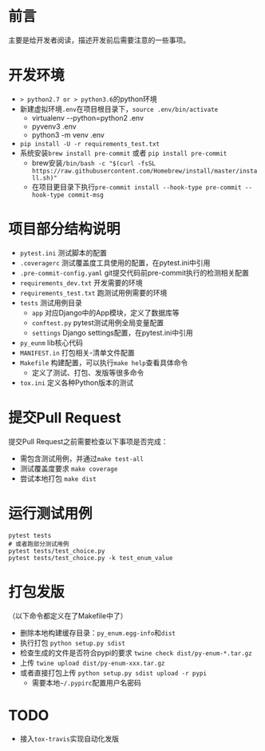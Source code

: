 # 前言
主要是给开发者阅读，描述开发前后需要注意的一些事项。

# 开发环境
- `> python2.7 or > python3.6`的python环境
- 新建虚拟环境`.env`在项目根目录下，`source .env/bin/activate`
  - virtualenv --python=python2 .env
  - pyvenv3 .env
  - python3 -m venv .env
- `pip install -U -r requirements_test.txt`
- 系统安装`brew install pre-commit` 或者 `pip install pre-commit`
  - brew安装`/bin/bash -c "$(curl -fsSL https://raw.githubusercontent.com/Homebrew/install/master/install.sh)"`
  - 在项目更目录下执行`pre-commit install --hook-type pre-commit --hook-type commit-msg`

# 项目部分结构说明
- `pytest.ini` 测试脚本的配置
- `.coveragerc` 测试覆盖度工具使用的配置，在pytest.ini中引用
- `.pre-commit-config.yaml` git提交代码前pre-commit执行的检测相关配置
- `requirements_dev.txt` 开发需要的环境
- `requirements_test.txt` 跑测试用例需要的环境
- `tests` 测试用例目录
  - `app` 对应Django中的App模块，定义了数据库等
  - `conftest.py` pytest测试用例全局变量配置
  - `settings` Django settings配置，在pytest.ini中引用
- `py_eunm` lib核心代码
- `MANIFEST.in` 打包相关-清单文件配置
- `Makefile` 构建配置，可以执行`make help`查看具体命令
  - 定义了测试、打包、发版等很多命令
- `tox.ini` 定义各种Python版本的测试

# 提交Pull Request
提交Pull Request之前需要检查以下事项是否完成：
- 需包含测试用例，并通过`make test-all`
- 测试覆盖度要求 `make coverage`
- 尝试本地打包 `make dist`

# 运行测试用例

    pytest tests
    # 或者跑部分测试用例
    pytest tests/test_choice.py
    pytest tests/test_choice.py -k test_enum_value

# 打包发版
（以下命令都定义在了Makefile中了）
- 删除本地构建缓存目录：`py_enum.egg-info`和`dist`
- 执行打包 `python setup.py sdist`
- 检查生成的文件是否符合pypi的要求 `twine check dist/py-enum-*.tar.gz`
- 上传 `twine upload dist/py-enum-xxx.tar.gz`
- 或者直接打包上传 `python setup.py sdist upload -r pypi`
  - 需要本地`~/.pypirc`配置用户名密码

# TODO
- 接入`tox-travis`实现自动化发版
